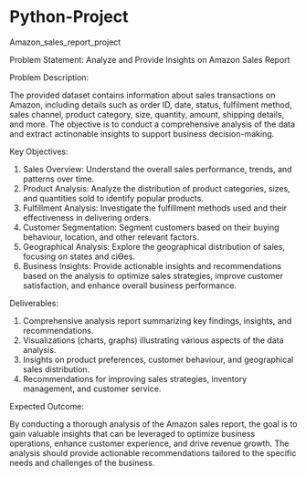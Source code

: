 # Python-Project
 Amazon_sales_report_project
 
Problem Statement:
Analyze and Provide Insights on Amazon Sales Report

Problem Description:

The provided dataset contains information about sales transactions on Amazon, including details such as order
ID, date, status, fulfilment method, sales channel, product category, size, quantity, amount, shipping details,
and more. The objective is to conduct a comprehensive analysis of the data and extract actinonable insights to
support business decision-making.

Key Objectives:

1. Sales Overview: Understand the overall sales performance, trends, and patterns over time.
2. Product Analysis: Analyze the distribution of product categories, sizes, and quantities sold to identify popular
products.
3. Fulfillment Analysis: Investigate the fulfillment methods used and their effectiveness in delivering orders.
4. Customer Segmentation: Segment customers based on their buying behaviour, location, and other relevant
factors.
5. Geographical Analysis: Explore the geographical distribution of sales, focusing on states and ciƟes.
6. Business Insights: Provide actionable insights and recommendations based on the analysis to optimize sales
strategies, improve customer satisfaction, and enhance overall business performance.

Deliverables:

1. Comprehensive analysis report summarizing key findings, insights, and recommendations.
2. Visualizations (charts, graphs) illustrating various aspects of the data analysis.
3. Insights on product preferences, customer behaviour, and geographical sales distribution.
4. Recommendations for improving sales strategies, inventory management, and customer service.

Expected Outcome:

By conducting a thorough analysis of the Amazon sales report, the goal is to gain valuable insights that can be
leveraged to optimize business operations, enhance customer experience, and drive revenue growth. The
analysis should provide actionable recommendations tailored to the specific needs and challenges of the
business.

